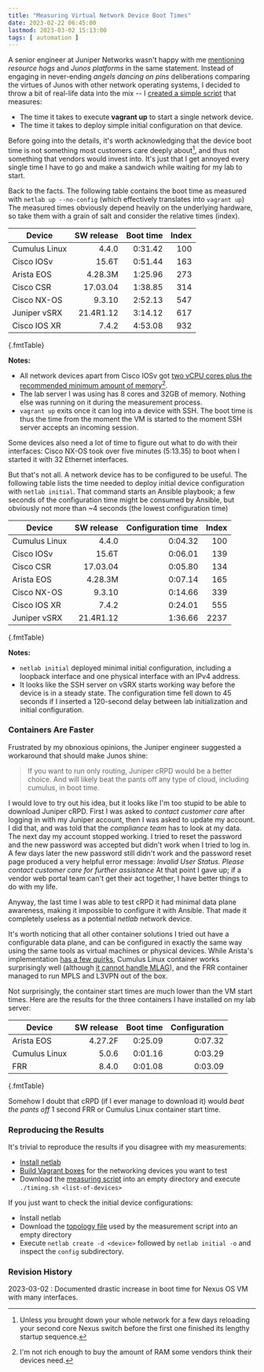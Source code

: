 ```yaml
---
title: "Measuring Virtual Network Device Boot Times"
date: 2023-02-22 06:45:00
lastmod: 2023-03-02 15:13:00
tags: [ automation ]
---
```

A senior engineer at Juniper Networks wasn't happy with me [mentioning](https://blog.ipspace.net/2023/02/cisco-ios-bgp-update-delay.html#fn:2) *resource hogs* and *Junos platforms* in the same statement. Instead of engaging in never-ending _angels dancing on pins_ deliberations comparing the virtues of Junos with other network operating systems, I decided to throw a bit of real-life data into the mix -- I [created a simple script](https://github.com/ipspace/netlab-examples/tree/master/timing) that measures:

* The time it takes to execute **vagrant up** to start a single network device.
* The time it takes to deploy simple initial configuration on that device.
<!--more-->

Before going into the details, it's worth acknowledging that the device boot time is not something most customers care deeply about[^NXOS], and thus not something that vendors would invest into. It's just that I get annoyed every single time I have to go and make a sandwich while waiting for my lab to start.

[^NXOS]: Unless you brought down your whole network for a few days reloading your second core Nexus switch before the first one finished its lengthy startup sequence.

Back to the facts. The following table contains the boot time as measured with `netlab up --no-config` (which effectively translates into `vagrant up`) The measured times obviously depend heavily on the underlying hardware, so take them with a grain of salt and consider the relative times (index).
 
| Device      | SW release | Boot time | Index |
|-------------|-----------:|----------:|------:|
|Cumulus Linux| 4.4.0      | 0:31.42   |  100 |
|Cisco IOSv   | 15.6T      | 0:51.44   |  163 |
|Arista EOS   | 4.28.3M    | 1:25.96   |  273 |
|Cisco CSR    | 17.03.04   | 1:38.85   |  314 |
|Cisco NX-OS  | 9.3.10     | 2:52.13   |  547 |
|Juniper vSRX | 21.4R1.12  | 3:14.12   |  617 |
|Cisco IOS XR | 7.4.2      | 4:53.08   |  932 |
{.fmtTable}

**Notes:**

* All network devices apart from Cisco IOSv got [two vCPU cores plus the recommended minimum amount of memory](https://netsim-tools.readthedocs.io/en/latest/platforms.html#supported-virtualization-providers)[^NR].
* The lab server I was using has 8 cores and 32GB of memory. Nothing else was running on it during the measurement process.
* `vagrant up` exits once it can log into a device with SSH. The boot time is thus the time from the moment the VM is started to the moment SSH server accepts an incoming session. 

Some devices also need a lot of time to figure out what to do with their interfaces: Cisco NX-OS took over five minutes (5:13.35) to boot when I started it with 32 Ethernet interfaces.

But that's not all. A network device has to be configured to be useful. The following table lists the time needed to deploy initial device configuration with `netlab initial`. That command starts an Ansible playbook; a few seconds of the configuration time might be consumed by Ansible, but obviously not more than ~4 seconds (the lowest configuration time) 

| Device      | SW release | Configuration time | Index |
|-------------|-----------:|-------------------:|------:|
|Cumulus Linux| 4.4.0      |       0:04.32 |  100 |
|Cisco IOSv   | 15.6T      |       0:06.01 |  139 |
|Cisco CSR    | 17.03.04   |       0:05.80 |  134 |
|Arista EOS   | 4.28.3M    |       0:07.14 |  165 |
|Cisco NX-OS  | 9.3.10     |       0:14.66 |  339 |
|Cisco IOS XR | 7.4.2      |       0:24.01 |  555 |
|Juniper vSRX | 21.4R1.12  |       1:36.66 | 2237 |
{.fmtTable}

**Notes:**
* `netlab initial` deployed minimal initial configuration, including a loopback interface and one physical interface with an IPv4 address.
* It looks like the SSH server on vSRX starts working way before the device is in a steady state. The configuration time fell down to 45 seconds if I inserted a 120-second delay between lab initialization and initial configuration.

### Containers Are Faster

Frustrated by my obnoxious opinions, the Juniper engineer suggested a workaround that should make Junos shine:

> If you want to run only routing, Juniper cRPD would be a better choice. And will likely beat the pants off any type of cloud, including cumulus, in boot time.

I would love to try out his idea, but it looks like I'm too stupid to be able to download Juniper cRPD. First I was asked to _contact customer care_ after logging in with my Juniper account, then I was asked to update my account. I did that, and was told that the _compliance team_ has to look at my data. The next day my account stopped working. I tried to reset the password and the new password was accepted but didn't work when I tried to log in. A few days later the new password still didn't work and the password reset page produced a very helpful error message: _Invalid User Status. Please contact customer care for further assistance_ At that point I gave up; if a vendor web portal team can't get their act together, I have better things to do with my life.

Anyway, the last time I was able to test cRPD it had minimal data plane awareness, making it impossible to configure it with Ansible. That made it completely useless as a potential  _netlab_ network device.

It's worth noticing that all other container solutions I tried out have a configurable data plane, and can be configured in exactly the same way using the same tools as virtual machines or physical devices. While Arista's implementation [has a few quirks](https://blog.ipspace.net/2022/03/dataplane-quirks-virtual-devices.html), Cumulus Linux container works surprisingly well (although [it cannot handle MLAG](https://containerlab.dev/manual/kinds/cvx/)), and the FRR container managed to run MPLS and L3VPN out of the box.

Not surprisingly, the container start times are much lower than the VM start times. Here are the results for the three containers I have installed on my lab server:

| Device      | SW release | Boot time | Configuration |
|-------------|-----------:|----------:|--------------:|
|Arista EOS   | 4.27.2F    | 0:25.09   |       0:07.32 |
|Cumulus Linux| 5.0.6      | 0:01.16   |       0:03.29 |
|FRR          | 8.4.0      | 0:01.08   |       0:03.09 |
{.fmtTable}

Somehow I doubt that cRPD (if I ever manage to download it) would _beat the pants off_ 1 second FRR or Cumulus Linux container start time.

### Reproducing the Results

It's trivial to reproduce the results if you disagree with my measurements:

* [Install netlab](https://netsim-tools.readthedocs.io/en/latest/install.html)
* [Build Vagrant boxes](https://netsim-tools.readthedocs.io/en/latest/labs/libvirt.html) for the networking devices you want to test
* Download the [measuring script](https://github.com/ipspace/netlab-examples/tree/master/timing) into an empty directory and execute `./timing.sh <list-of-devices>`

If you just want to check the initial device configurations:

* Install netlab
* Download the [topology file](https://github.com/ipspace/netlab-examples/blob/master/timing/topology.yml) used by the measurement script into an empty directory
* Execute `netlab create -d <device>` followed by `netlab initial -o` and inspect the `config` subdirectory.

[^NR]: I'm not rich enough to buy the amount of RAM some vendors think their devices need.

### Revision History

2023-03-02
: Documented drastic increase in boot time for Nexus OS VM with many interfaces.
